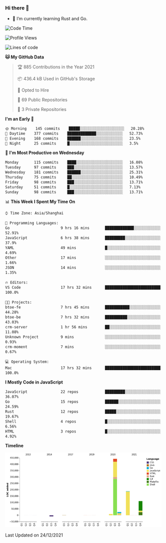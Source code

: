### Hi there 👋

- 🌱 I’m currently learning Rust and Go.

<!--START_SECTION:waka-->
![Code Time](http://img.shields.io/badge/Code%20Time-52%20hrs%2012%20mins-blue)

![Profile Views](http://img.shields.io/badge/Profile%20Views-12-blue)

![Lines of code](https://img.shields.io/badge/From%20Hello%20World%20I%27ve%20Written-770%20Thousand%20lines%20of%20code-blue)

**🐱 My GitHub Data** 

> 🏆 885 Contributions in the Year 2021
 > 
> 📦 436.4 kB Used in GitHub's Storage 
 > 
> 💼 Opted to Hire
 > 
> 📜 69 Public Repositories 
 > 
> 🔑 3 Private Repositories  
 > 
**I'm an Early 🐤** 

```text
🌞 Morning    145 commits    █████░░░░░░░░░░░░░░░░░░░░   20.28% 
🌆 Daytime    377 commits    █████████████░░░░░░░░░░░░   52.73% 
🌃 Evening    168 commits    ██████░░░░░░░░░░░░░░░░░░░   23.5% 
🌙 Night      25 commits     █░░░░░░░░░░░░░░░░░░░░░░░░   3.5%

```
📅 **I'm Most Productive on Wednesday** 

```text
Monday       115 commits    ████░░░░░░░░░░░░░░░░░░░░░   16.08% 
Tuesday      97 commits     ███░░░░░░░░░░░░░░░░░░░░░░   13.57% 
Wednesday    181 commits    ██████░░░░░░░░░░░░░░░░░░░   25.31% 
Thursday     75 commits     ██░░░░░░░░░░░░░░░░░░░░░░░   10.49% 
Friday       98 commits     ███░░░░░░░░░░░░░░░░░░░░░░   13.71% 
Saturday     51 commits     █░░░░░░░░░░░░░░░░░░░░░░░░   7.13% 
Sunday       98 commits     ███░░░░░░░░░░░░░░░░░░░░░░   13.71%

```


📊 **This Week I Spent My Time On** 

```text
⌚︎ Time Zone: Asia/Shanghai

💬 Programming Languages: 
Go                       9 hrs 16 mins       █████████████░░░░░░░░░░░░   52.91% 
JavaScript               6 hrs 38 mins       █████████░░░░░░░░░░░░░░░░   37.9% 
YAML                     49 mins             █░░░░░░░░░░░░░░░░░░░░░░░░   4.69% 
Other                    17 mins             ░░░░░░░░░░░░░░░░░░░░░░░░░   1.66% 
JSON                     14 mins             ░░░░░░░░░░░░░░░░░░░░░░░░░   1.35%

🔥 Editors: 
VS Code                  17 hrs 32 mins      █████████████████████████   100.0%

🐱‍💻 Projects: 
btoe-fe                  7 hrs 45 mins       ███████████░░░░░░░░░░░░░░   44.28% 
btoe-be                  7 hrs 32 mins       ██████████░░░░░░░░░░░░░░░   43.03% 
crm-server               1 hr 56 mins        ██░░░░░░░░░░░░░░░░░░░░░░░   11.08% 
Unknown Project          9 mins              ░░░░░░░░░░░░░░░░░░░░░░░░░   0.93% 
crm-moment               7 mins              ░░░░░░░░░░░░░░░░░░░░░░░░░   0.67%

💻 Operating System: 
Mac                      17 hrs 32 mins      █████████████████████████   100.0%

```

**I Mostly Code in JavaScript** 

```text
JavaScript               22 repos            █████████░░░░░░░░░░░░░░░░   36.07% 
Go                       15 repos            ██████░░░░░░░░░░░░░░░░░░░   24.59% 
Rust                     12 repos            █████░░░░░░░░░░░░░░░░░░░░   19.67% 
Shell                    4 repos             █░░░░░░░░░░░░░░░░░░░░░░░░   6.56% 
HTML                     3 repos             █░░░░░░░░░░░░░░░░░░░░░░░░   4.92%

```


**Timeline**

![Chart not found](https://raw.githubusercontent.com/elton/elton/main/charts/bar_graph.png) 


 Last Updated on 24/12/2021
<!--END_SECTION:waka-->

<!--
**elton/elton** is a ✨ _special_ ✨ repository because its `README.md` (this file) appears on your GitHub profile.

Here are some ideas to get you started:

- 🔭 I’m currently working on ...
- 🌱 I’m currently learning ...
- 👯 I’m looking to collaborate on ...
- 🤔 I’m looking for help with ...
- 💬 Ask me about ...
- 📫 How to reach me: ...
- 😄 Pronouns: ...
- ⚡ Fun fact: ...
-->
